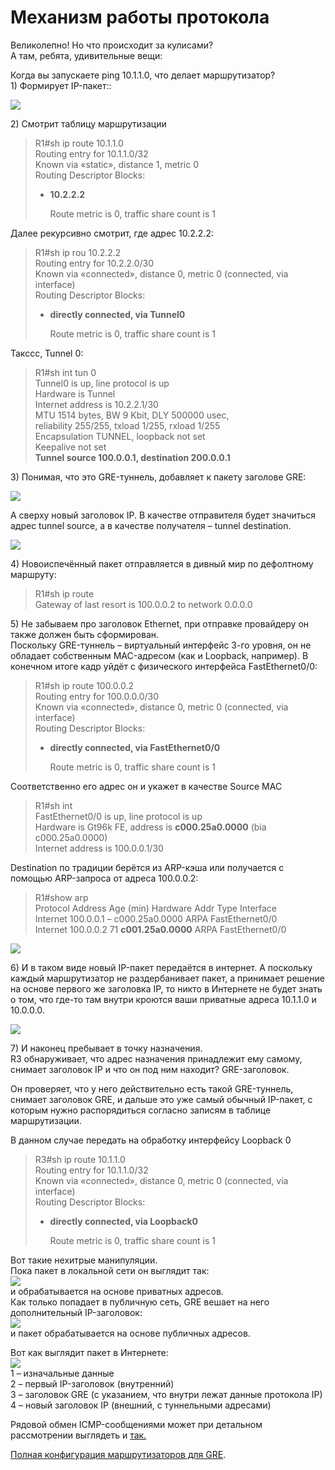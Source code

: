 # Механизм работы протокола

Великолепно! Но что происходит за кулисами?  
А там, ребята, удивительные вещи:

Когда вы запускаете ping 10.1.1.0, что делает маршрутизатор?  
1\) Формирует IP-пакет::

![](http://img-fotki.yandex.ru/get/5631/83739833.23/0_abb47_3fd25a7a_L.jpg)

2\) Смотрит таблицу маршрутизации

> R1\#sh ip route 10.1.1.0  
> Routing entry for 10.1.1.0/32  
> Known via «static», distance 1, metric 0  
> Routing Descriptor Blocks:
>
> * **10.2.2.2**
>
>   Route metric is 0, traffic share count is 1

Далее рекурсивно смотрит, где адрес 10.2.2.2:

> R1\#sh ip rou 10.2.2.2  
> Routing entry for 10.2.2.0/30  
> Known via «connected», distance 0, metric 0 \(connected, via interface\)  
> Routing Descriptor Blocks:
>
> * **directly connected, via Tunnel0**
>
>   Route metric is 0, traffic share count is 1

Такссс, Tunnel 0:

> R1\#sh int tun 0  
> Tunnel0 is up, line protocol is up  
> Hardware is Tunnel  
> Internet address is 10.2.2.1/30  
> MTU 1514 bytes, BW 9 Kbit, DLY 500000 usec,  
> reliability 255/255, txload 1/255, rxload 1/255  
> Encapsulation TUNNEL, loopback not set  
> Keepalive not set  
> **Tunnel source 100.0.0.1, destination 200.0.0.1**

3\) Понимая, что это GRE-туннель, добавляет к пакету заголове GRE:

![](http://img-fotki.yandex.ru/get/6424/83739833.23/0_abb48_253de2d4_L.jpg)

А сверху новый заголовок IР. В качестве отправителя будет значиться адрес tunnel source, а в качестве получателя – tunnel destination.

![](http://img-fotki.yandex.ru/get/4123/83739833.23/0_abb49_d7ff2766_XL.jpg)

4\) Новоиспечённый пакет отправляется в дивный мир по дефолтному маршруту:

> R1\#sh ip route  
> Gateway of last resort is 100.0.0.2 to network 0.0.0.0

5\) Не забываем про заголовок Ethernet, при отправке провайдеру он также должен быть сформирован.  
Поскольку GRE-туннель – виртуальный интерфейс 3-го уровня, он не обладает собственным MAC-адресом \(как и Loopback, например\). В конечном итоге кадр уйдёт с физического интерфейса FastEthernet0/0:

> R1\#sh ip route 100.0.0.2  
> Routing entry for 100.0.0.0/30  
> Known via «connected», distance 0, metric 0 \(connected, via interface\)  
> Routing Descriptor Blocks:
>
> * **directly connected, via FastEthernet0/0**
>
>   Route metric is 0, traffic share count is 1

Соответственно его адрес он и укажет в качестве Source MAC

> R1\#sh int  
> FastEthernet0/0 is up, line protocol is up  
> Hardware is Gt96k FE, address is **c000.25a0.0000** \(bia c000.25a0.0000\)  
> Internet address is 100.0.0.1/30

Destination по традиции берётся из ARP-кэша или получается с помощью ARP-запроса от адреса 100.0.0.2:

> R1\#show arp  
> Protocol Address Age \(min\) Hardware Addr Type Interface  
> Internet 100.0.0.1 – c000.25a0.0000 ARPA FastEthernet0/0  
> Internet 100.0.0.2 71 **c001.25a0.0000** ARPA FastEthernet0/0

![](http://img-fotki.yandex.ru/get/5643/83739833.23/0_abb4a_2d02088f_XL.jpg)

6\) И в таком виде новый IP-пакет передаётся в интернет. А поскольку каждый маршрутизатор не раздербанивает пакет, а принимает решение на основе первого же заголовка IP, то никто в Интернете не будет знать о том, что где-то там внутри кроются ваши приватные адреса 10.1.1.0 и 10.0.0.0.

![](http://img-fotki.yandex.ru/get/6431/83739833.23/0_abb6c_7c6d809_XL.jpg)

7\) И наконец пребывает в точку назначения.  
R3 обнаруживает, что адрес назначения принадлежит ему самому, снимает заголовок IP и что он под ним находит? GRE-заголовок.

Он проверяет, что у него действительно есть такой GRE-туннель, снимает заголовок GRE, и дальше это уже самый обычный IP-пакет, с которым нужно распорядиться согласно записям в таблице маршрутизации.

В данном случае передать на обработку интерфейсу Loopback 0

> R3\#sh ip route 10.1.1.0  
> Routing entry for 10.1.1.0/32  
> Known via «connected», distance 0, metric 0 \(connected, via interface\)  
> Routing Descriptor Blocks:
>
> * **directly connected, via Loopback0**
>
>   Route metric is 0, traffic share count is 1

Вот такие нехитрые манипуляции.  
Пока пакет в локальной сети он выглядит так:  
![](http://img-fotki.yandex.ru/get/5626/83739833.23/0_abb50_f9426ec_L.jpg)  
и обрабатывается на основе приватных адресов.  
Как только попадает в публичную сеть, GRE вешает на него дополнительный IP-заголовок:  
![](http://img-fotki.yandex.ru/get/5631/83739833.23/0_abb51_cf550c05_XL.jpg)  
и пакет обрабатывается на основе публичных адресов.

Вот как выглядит пакет в Интернете:  
![](http://img-fotki.yandex.ru/get/6439/83739833.23/0_abb6d_4ff1a9fe_XL.jpg)  
1 – изначальные данные  
2 – первый IP-заголовок \(внутренний\)  
3 – заголовок GRE \(с указанием, что внутри лежат данные протокола IP\)  
4 – новый заголовок IP \(внешний, с туннельными адресами\)

Рядовой обмен ICMP-сообщениями может при детальном рассмотрении выглядеть и [так.](http://blog.ine.com/wp-content/uploads/2012/08/DETAILED.ICMP_.ECHO_.and_.REPLY_.over_.OTV_.pcap_.png)

[Полная конфигурация маршрутизаторов для GRE](https://docs.google.com/document/d/17ah5yg5n5vO-zyM_ALHZ1kKZ5u4fJ-xDXZPKtnlJQZ0/pub).
